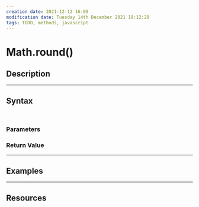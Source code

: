 ```yaml
---
creation date: 2021-12-12 16:09
modification date: Tuesday 14th December 2021 19:12:29
tags: TODO, methods, javascript
---
```



# Math.round()

## Description


---


## Syntax

```js



```

### Parameters


### Return Value


---


## Examples



---


## Resources

